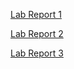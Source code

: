 [Lab Report 1](https://gjaroli04.github.io/cse15l-lab-reports/lab1.html) <br>

[Lab Report 2](https://gjaroli04.github.io/cse15l-lab-reports/lab3.html) <br>

[Lab Report 3](https://gjaroli04.github.io/cse15l-lab-reports/lab3.html) <br>
